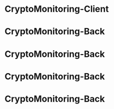 # CryptoMonitoring-Client
# CryptoMonitoring-Back
# CryptoMonitoring-Back
# CryptoMonitoring-Back
# CryptoMonitoring-Back
